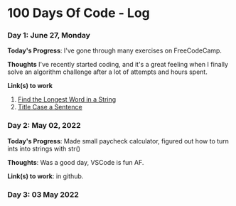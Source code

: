 # 100 Days Of Code - Log

### Day 1: June 27, Monday

**Today's Progress**: I've gone through many exercises on FreeCodeCamp.

**Thoughts** I've recently started coding, and it's a great feeling when I finally solve an algorithm challenge after a lot of attempts and hours spent.

**Link(s) to work**
1. [Find the Longest Word in a String](https://www.freecodecamp.com/challenges/find-the-longest-word-in-a-string)
2. [Title Case a Sentence](https://www.freecodecamp.com/challenges/title-case-a-sentence)

### Day 2: May 02, 2022

**Today's Progress**: Made small paycheck calculator, figured out how to turn ints into strings with str()

**Thoughts**: Was a good day, VSCode is fun AF. 

**Link(s) to work**: in github.

### Day 3: 03 May 2022
